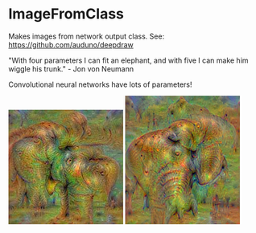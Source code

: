 # ImageFromClass

Makes images from network output class.  See: https://github.com/auduno/deepdraw

"With four parameters I can fit an elephant, and with five I can make him wiggle his trunk." - Jon von Neumann

Convolutional neural networks have lots of parameters!

![ ](results/elephants1.jpg)      ![ ](results/elephant3.jpg)

